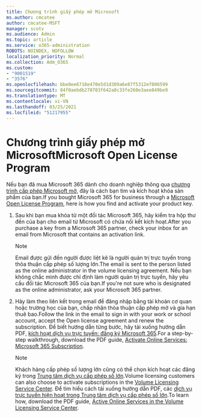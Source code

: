 ```yaml
---
title: Chương trình giấy phép mở Microsoft
ms.author: cmcatee
author: cmcatee-MSFT
manager: scotv
ms.audience: Admin
ms.topic: article
ms.service: o365-administration
ROBOTS: NOINDEX, NOFOLLOW
localization_priority: Normal
ms.collection: Adm_O365
ms.custom:
- "9001519"
- "3576"
ms.openlocfilehash: bbe0ee6718e470e5d1d309a6e87f5312ef806599
ms.sourcegitcommit: 84f0aebdb278703f642a0c33fe260e3aee849be9
ms.translationtype: MT
ms.contentlocale: vi-VN
ms.lasthandoff: 03/25/2021
ms.locfileid: "51217955"
---
```

# <a name="microsoft-open-license-program"></a><span data-ttu-id="e447b-102">Chương trình giấy phép mở Microsoft</span><span class="sxs-lookup"><span data-stu-id="e447b-102">Microsoft Open License Program</span></span>

<span data-ttu-id="e447b-103">Nếu bạn đã mua Microsoft 365 dành cho doanh nghiệp thông qua [chương trình cấp phép Microsoft mở](https://go.microsoft.com/fwlink/p/?LinkID=613298), đây là cách bạn tìm và kích hoạt khóa sản phẩm của bạn.</span><span class="sxs-lookup"><span data-stu-id="e447b-103">If you bought Microsoft 365 for business through a [Microsoft Open License Program](https://go.microsoft.com/fwlink/p/?LinkID=613298), here is how you find and activate your product key.</span></span>

1. <span data-ttu-id="e447b-104">Sau khi bạn mua khóa từ một đối tác Microsoft 365, hãy kiểm tra hộp thư đến của bạn cho email từ Microsoft có chứa nối kết kích hoạt.</span><span class="sxs-lookup"><span data-stu-id="e447b-104">After you purchase a key from a Microsoft 365 partner, check your inbox for an email from Microsoft that contains an activation link.</span></span>

    > [!NOTE]
    > <span data-ttu-id="e447b-105">Email được gửi đến người được liệt kê là người quản trị trực tuyến trong thỏa thuận cấp phép số lượng lớn.</span><span class="sxs-lookup"><span data-stu-id="e447b-105">The email is sent to the person listed as the online administrator in the volume licensing agreement.</span></span> <span data-ttu-id="e447b-106">Nếu bạn không chắc mình được chỉ định làm người quản trị trực tuyến, hãy yêu cầu đối tác Microsoft 365 của bạn.</span><span class="sxs-lookup"><span data-stu-id="e447b-106">If you're not sure who is designated as the online administrator, ask your Microsoft 365 partner.</span></span>
1. <span data-ttu-id="e447b-107">Hãy làm theo liên kết trong email để đăng nhập bằng tài khoản cơ quan hoặc trường học của bạn, chấp nhận thỏa thuận cấp phép mở và gia hạn thuê bao.</span><span class="sxs-lookup"><span data-stu-id="e447b-107">Follow the link in the email to sign in with your work or school account, accept the Open license agreement and renew the subscription.</span></span> <span data-ttu-id="e447b-108">Để biết hướng dẫn từng bước, hãy tải xuống hướng dẫn PDF, [kích hoạt dịch vụ trực tuyến: đăng ký Microsoft 365](https://go.microsoft.com/fwlink/p/?LinkId=618100).</span><span class="sxs-lookup"><span data-stu-id="e447b-108">For a step-by-step walkthrough, download the PDF guide, [Activate Online Services: Microsoft 365 Subscription](https://go.microsoft.com/fwlink/p/?LinkId=618100).</span></span>

    > [!NOTE]
    > <span data-ttu-id="e447b-109">Khách hàng cấp phép số lượng lớn cũng có thể chọn kích hoạt các đăng ký trong [Trung tâm dịch vụ cấp phép số lớn](https://go.microsoft.com/fwlink/p/?LinkID=282016).</span><span class="sxs-lookup"><span data-stu-id="e447b-109">Volume licensing customers can also choose to activate subscriptions in the [Volume Licensing Service Center](https://go.microsoft.com/fwlink/p/?LinkID=282016).</span></span> <span data-ttu-id="e447b-110">Để tìm hiểu cách tải xuống hướng dẫn PDF, các [dịch vụ trực tuyến hiện hoạt trong Trung tâm dịch vụ cấp phép số lớn](https://go.microsoft.com/fwlink/p/?LinkId=618096).</span><span class="sxs-lookup"><span data-stu-id="e447b-110">To learn how, download the PDF guide, [Active Online Services in the Volume Licensing Service Center](https://go.microsoft.com/fwlink/p/?LinkId=618096).</span></span>